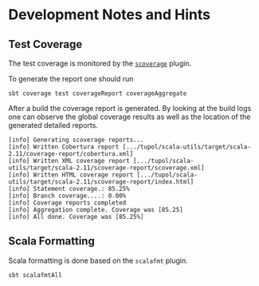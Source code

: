 # Development Notes and Hints


## Test Coverage

The test coverage is monitored by the [`scoverage`](https://github.com/scoverage/sbt-scoverage) plugin.

To generate the report one should run

```sbt coverage test coverageReport coverageAggregate```

After a build the coverage report is generated. By looking at the build logs one can observe the global coverage
results as well as the location of the generated detailed reports.

```
[info] Generating scoverage reports...
[info] Written Cobertura report [.../tupol/scala-utils/target/scala-2.11/coverage-report/cobertura.xml]
[info] Written XML coverage report [.../tupol/scala-utils/target/scala-2.11/scoverage-report/scoverage.xml]
[info] Written HTML coverage report [.../tupol/scala-utils/target/scala-2.11/scoverage-report/index.html]
[info] Statement coverage.: 85.25%
[info] Branch coverage....: 0.00%
[info] Coverage reports completed
[info] Aggregation complete. Coverage was [85.25]
[info] All done. Coverage was [85.25%]
```

## Scala Formatting

Scala formatting is done based on the `scalafmt` plugin.

```bash
sbt scalafmtAll
```

